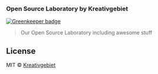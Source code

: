 ### Open Source Laboratory by Kreativgebiet

[![Greenkeeper badge](https://badges.greenkeeper.io/kreativgebiet/labs.svg)](https://greenkeeper.io/)

> Our Open Source Laboratory including awesome stuff

## License

MIT © [Kreativgebiet](http://kreativgebiet.com)
